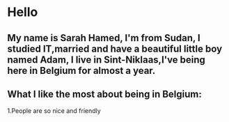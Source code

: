  # Hello
## My name is Sarah Hamed, I'm from Sudan, I studied IT,married and have a beautiful little boy named Adam, I live in Sint-Niklaas,I've being here in Belgium for almost a year.

## What I like the most about being in Belgium:
1.People are so nice and friendly
